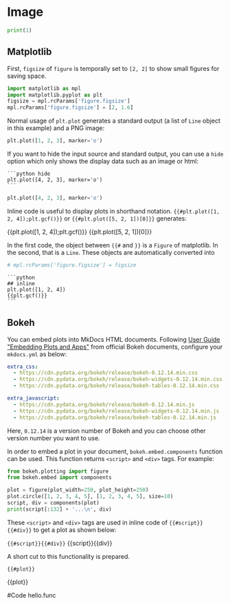 # Image


``` python
print(1)
```

## Matplotlib

First, `figsize` of `figure` is temporally set to `[2, 2]` to show small figures for saving space.

```python
import matplotlib as mpl
import matplotlib.pyplot as plt
figsize = mpl.rcParams['figure.figsize']
mpl.rcParams['figure.figsize'] = [2, 1.6]
```

Normal usage of `plt.plot` generates a standard output (a list of `Line` object in this example) and a PNG image:

```python
plt.plot([1, 2, 3], marker='o')
```

If you want to hide the input source and standard output, you can use a `hide` option which only shows the display data such as an image or html:

~~~
```python hide
plt.plot([4, 2, 3], marker='o')
```
~~~

```python hide
plt.plot([4, 2, 3], marker='o')
```

Inline code is useful to display plots in shorthand notation. ```{{#plt.plot([1, 2, 4]);plt.gcf()}}``` or ```{{#plt.plot([5, 2, 1])[0]}}``` generates:

{{plt.plot([1, 2, 4]);plt.gcf()}}
{{plt.plot([5, 2, 1])[0]}}

In the first code, the object between `{{#` and `}}` is a `Figure` of matplotlib. In the second, that is a `Line`. These objects are automatically converted into


```python
# mpl.rcParams['figure.figsize'] = figsize
```


~~~
```python
## inline
plt.plot([1, 2, 4])
{{plt.gcf()}}
```
~~~


## Bokeh

You can embed plots into MkDocs HTML documents. Following [User Guide "Embedding Plots and Apps"](https://bokeh.pydata.org/en/latest/docs/user_guide/embed.html) from official Bokeh documents, configure your `mkdocs.yml` as below:

```yml
extra_css:
  - https://cdn.pydata.org/bokeh/release/bokeh-0.12.14.min.css
  - https://cdn.pydata.org/bokeh/release/bokeh-widgets-0.12.14.min.css
  - https://cdn.pydata.org/bokeh/release/bokeh-tables-0.12.14.min.css

extra_javascript:
  - https://cdn.pydata.org/bokeh/release/bokeh-0.12.14.min.js
  - https://cdn.pydata.org/bokeh/release/bokeh-widgets-0.12.14.min.js
  - https://cdn.pydata.org/bokeh/release/bokeh-tables-0.12.14.min.js
```

Here, `0.12.14` is a version number of Bokeh and you can choose other version number you want to use.

In order to embed a plot in your document, `bokeh.embed.components` function can be used. This function returns `<script>`  and `<div>` tags. For example:

```python
from bokeh.plotting import figure
from bokeh.embed import components

plot = figure(plot_width=250, plot_height=250)
plot.circle([1, 2, 3, 4, 5], [1, 2, 3, 4, 5], size=10)
script, div = components(plot)
print(script[:132] + '...\n', div)
```

These `<script>`  and `<div>` tags are used in inline code of `{{#script}}{{#div}}` to get a plot as shown below:

`{{#script}}{{#div}}`
{{script}}{{div}}

A short cut to this functionality is prepared.

`{{#plot}}`

{{plot}}

#Code hello.func
